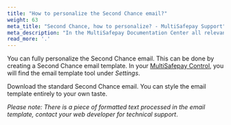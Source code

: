 ```yaml
---
title: "How to personalize the Second Chance email?"
weight: 63
meta_title: "Second Chance, how to personalize? - MultiSafepay Support"
meta_description: "In the MultiSafepay Documentation Center all relevant information regarding our Plugins and API. As well as Support pages for Payment Method, Tools and General Questions. You can also find the contact details of our Support Team and Integration Team."
read_more: '.'
---
```


You can fully personalize the Second Chance email. This can be done by creating a Second Chance email template. 
In your [MultiSafepay Control](https://merchant.multisafepay.com/), you will find the email template tool under _Settings_.

Download the standard Second Chance email. You can style the email template entirely to your own taste.

_Please note: There is a piece of formatted text processed in the email template, contact your web developer for technical support_.
